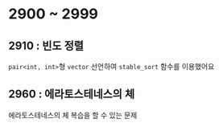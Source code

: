 # 2900 ~ 2999


## 2910 : 빈도 정렬
`pair<int, int>`형 `vector` 선언하여 `stable_sort` 함수를 이용했어요

## 2960 : 에라토스테네스의 체
에라토스테네스의 체 복습을 할 수 있는 문제
